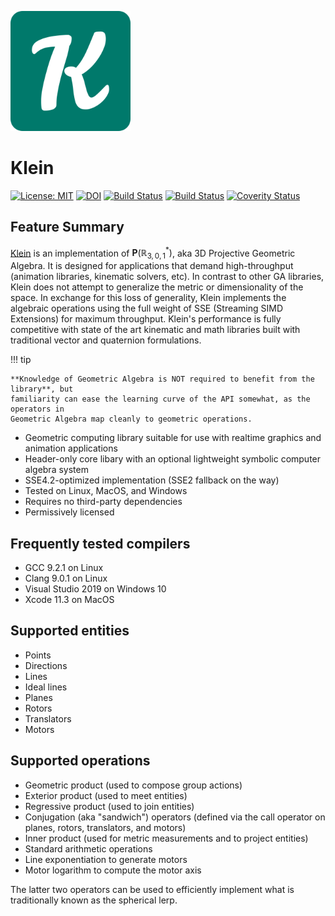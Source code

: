 ![Klein](./img/android-chrome-192x192.png)

# Klein

[![License: MIT](https://img.shields.io/badge/License-MIT-blueviolet.svg)](https://opensource.org/licenses/MIT)
[![DOI](https://zenodo.org/badge/236777729.svg)](https://zenodo.org/badge/latestdoi/236777729)
[![Build Status](https://travis-ci.org/jeremyong/Klein.svg?branch=master)](https://travis-ci.org/jeremyong/Klein)
[![Build Status](https://ci.appveyor.com/api/projects/status/w3ug2ad08jyved8o?svg=true)](https://ci.appveyor.com/project/jeremyong/klein)
[![Coverity Status](https://img.shields.io/coverity/scan/20402.svg)](https://scan.coverity.com/projects/jeremyong-klein)

## Feature Summary

[Klein](https://github.com/jeremyong/Klein) is an implementation of $\mathbf{P}(\mathbb{R}^*_{3, 0, 1})$, aka 3D Projective Geometric Algebra.
It is designed for applications that demand high-throughput (animation libraries,
kinematic solvers, etc). In contrast to other GA libraries, Klein does not attempt to
generalize the metric or dimensionality of the space. In exchange for this loss of generality,
Klein implements the algebraic operations using the full weight of SSE (Streaming
SIMD Extensions) for maximum throughput. Klein's performance is fully competitive with state of the
art kinematic and math libraries built with traditional vector and quaternion formulations.

!!! tip

    **Knowledge of Geometric Algebra is NOT required to benefit from the library**, but
    familiarity can ease the learning curve of the API somewhat, as the operators in
    Geometric Algebra map cleanly to geometric operations.

- Geometric computing library suitable for use with realtime graphics and animation applications
- Header-only core libary with an optional lightweight symbolic computer algebra system
- SSE4.2-optimized implementation (SSE2 fallback on the way)
- Tested on Linux, MacOS, and Windows
- Requires no third-party dependencies
- Permissively licensed

## Frequently tested compilers

- GCC 9.2.1 on Linux
- Clang 9.0.1 on Linux
- Visual Studio 2019 on Windows 10
- Xcode 11.3 on MacOS

## Supported entities

- Points
- Directions
- Lines
- Ideal lines
- Planes
- Rotors
- Translators
- Motors

## Supported operations

- Geometric product (used to compose group actions)
- Exterior product (used to meet entities)
- Regressive product (used to join entities)
- Conjugation (aka "sandwich") operators (defined via the call operator on planes, rotors, translators, and motors)
- Inner product (used for metric measurements and to project entities)
- Standard arithmetic operations
- Line exponentiation to generate motors
- Motor logarithm to compute the motor axis

The latter two operators can be used to efficiently implement what is traditionally
known as the spherical lerp.
